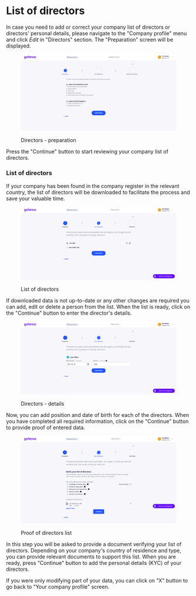 # List of directors

In case you need to add or correct your company list of directors or directors' personal details, please navigate to the "Company profile" menu and click _Edit_ in "Directors" section. The "Preparation" screen will be displayed.

<figure><img src="../../../.gitbook/assets/dir_prep.png" alt="Directors - preparation"><figcaption><p>Directors - preparation</p></figcaption></figure>

Press the "Continue" button to start reviewing your company list of directors.

### List of directors

If your company has been found in the company register in the relevant country, the list of directors will be downloaded to facilitate the process and save your valuable time.

<figure><img src="../../../docs/Images/dir_add.png" alt="List of directors"><figcaption><p>List of directors</p></figcaption></figure>

If downloaded data is not up-to-date or any other changes are required you can add, edit or delete a person from the list. When the list is ready, click on the "Continue" button to enter the director's details.&#x20;

<figure><img src="../../../docs/Images/dir_personal.png" alt="Directors - details"><figcaption><p>Directors - details</p></figcaption></figure>

Now, you can add position and date of birth for each of the directors. When you have completed all required information, click on the "Continue" button to provide proof of entered data.&#x20;

<figure><img src="../../../docs/Images/dir_proof_list.png" alt="Proof of directors list"><figcaption><p>Proof of directors list</p></figcaption></figure>

In this step you will be asked to provide a document verifying your list of directors. Depending on your company's country of residence and type, you can provide relevant documents to support this list. When you are ready, press "Continue" button to add the personal details (KYC) of your directors.

If you were only modifying part of your data, you can click on "X" button to go back to "Your company profile" screen.

